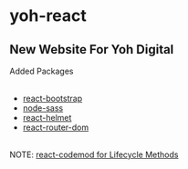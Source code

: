 # yoh-react
<h2>New Website For Yoh Digital</h2>
<p>Added Packages<p>
<ul><br/>
  <li><a href="https://react-bootstrap.github.io/">react-bootstrap</a></li>
  <li><a href="https://github.com/sass/node-sass">node-sass</a></li>
  <li><a href="https://www.npmjs.com/package/react-helmet">react-helmet</a></li>
  <li><a href="https://www.npmjs.com/package/react-router-dom">react-router-dom</a></li>
 </ul>
<br/>
 NOTE: <a href="https://reactjs.org/blog/2019/08/08/react-v16.9.0.html#renaming-unsafe-lifecycle-methods">react-codemod for Lifecycle Methods</a>
